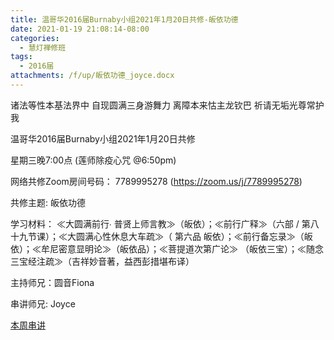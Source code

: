 ```yaml
---
title: 温哥华2016届Burnaby小组2021年1月20日共修-皈依功德
date: 2021-01-19 21:08:14-08:00
categories:
  - 慧灯禅修班
tags:
  - 2016届
attachments: /f/up/皈依功德_joyce.docx
---
```

诸法等性本基法界中 自现圆满三身游舞力 离障本来怙主龙钦巴 祈请无垢光尊常护我

温哥华2016届Burnaby小组2021年1月20日共修 

星期三晚7:00点 (莲师除疫心咒 @6:50pm)

网络共修Zoom房间号码： 7789995278 (<https://zoom.us/j/7789995278>)

共修主题: 皈依功德


学习材料：
≪大圆满前行∙ 普贤上师言教≫（皈依）；≪前行广释≫（六部 / 第八十九节课）；≪大圆满心性休息大车疏≫（ 第六品 皈依）；≪前行备忘录≫（皈依）；≪牟尼密意显明论≫（皈依品）；≪菩提道次第广论≫ （皈依三宝）；≪随念三宝经注疏≫（吉祥妙音著，益西彭措堪布译） 　


主持师兄：圆音Fiona

串讲师兄: Joyce

[本周串讲](http://huidengchanxiu.net/hdv/f/up/皈依功德_joyce.docx)